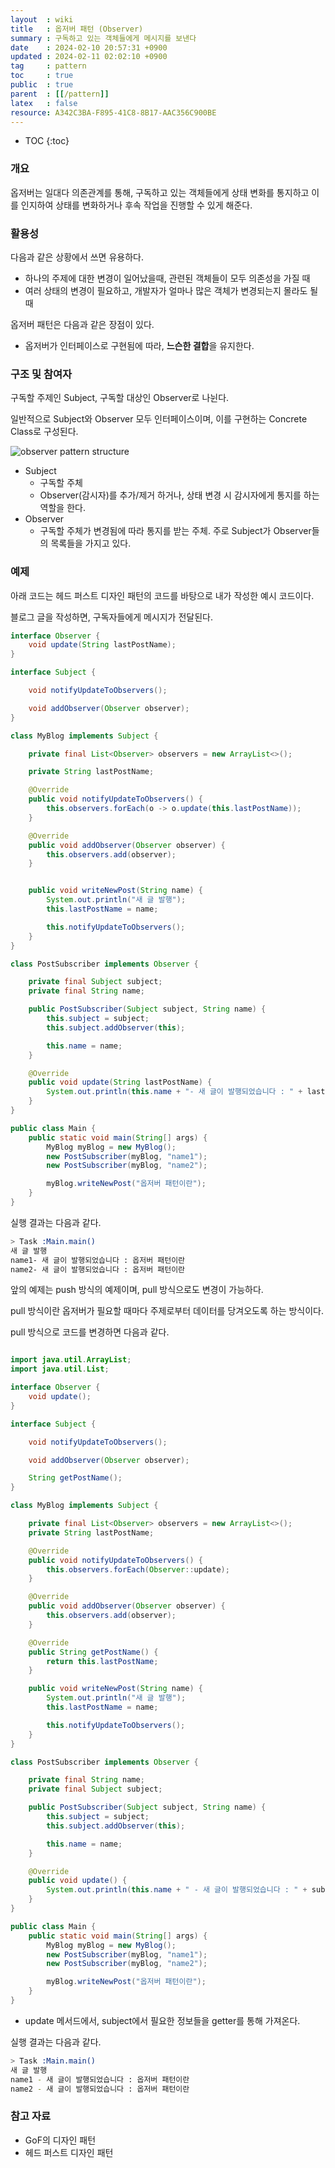 ```yaml
---
layout  : wiki
title   : 옵저버 패턴 (Observer)
summary : 구독하고 있는 객체들에게 메시지를 보낸다
date    : 2024-02-10 20:57:31 +0900
updated : 2024-02-11 02:02:10 +0900
tag     : pattern 
toc     : true
public  : true
parent  : [[/pattern]] 
latex   : false
resource: A342C3BA-F895-41C8-8B17-AAC356C900BE
---
```

* TOC
{:toc}

### 개요

옵저버는 일대다 의존관계를 통해, 구독하고 있는 객체들에게 상태 변화를 통지하고 이를 인지하여 상태를 변화하거나 후속 작업을 진행할 수 있게 해준다.

### 활용성

다음과 같은 상황에서 쓰면 유용하다.

- 하나의 주제에 대한 변경이 일어났을때, 관련된 객체들이 모두 의존성을 가질 때
- 여러 상태의 변경이 필요하고, 개발자가 얼마나 많은 객체가 변경되는지 몰라도 될 때

옵저버 패턴은 다음과 같은 장점이 있다.

- 옵저버가 인터페이스로 구현됨에 따라, **느슨한 결합**을 유지한다.

### 구조 및 참여자 

구독할 주제인 Subject, 구독할 대상인 Observer로 나뉜다.

일반적으로 Subject와 Observer 모두 인터페이스이며, 이를 구현하는 Concrete Class로 구성된다.

![observer pattern structure]( /resource//3937a8f8-7b27-4252-bea3-b18f6861158d.png )

- Subject
	- 구독할 주체
	- Observer(감시자)를 추가/제거 하거나, 상태 변경 시 감시자에게 통지를 하는 역할을 한다.
- Observer
	- 구독할 주체가 변경됨에 따라 통지를 받는 주체. 주로 Subject가 Observer들의 목록들을 가지고 있다.

### 예제

아래 코드는 헤드 퍼스트 디자인 패턴의 코드를 바탕으로 내가 작성한 예시 코드이다.

블로그 글을 작성하면, 구독자들에게 메시지가 전달된다.

```java
interface Observer {
	void update(String lastPostName);
}

interface Subject {

	void notifyUpdateToObservers();

	void addObserver(Observer observer);
}

class MyBlog implements Subject {

	private final List<Observer> observers = new ArrayList<>();

	private String lastPostName;

	@Override
	public void notifyUpdateToObservers() {
		this.observers.forEach(o -> o.update(this.lastPostName));
	}

	@Override
	public void addObserver(Observer observer) {
		this.observers.add(observer);
	}


	public void writeNewPost(String name) {
		System.out.println("새 글 발행");
		this.lastPostName = name;

		this.notifyUpdateToObservers();
	}
}

class PostSubscriber implements Observer {

	private final Subject subject;
	private final String name;

	public PostSubscriber(Subject subject, String name) {
		this.subject = subject;
		this.subject.addObserver(this);

		this.name = name;
	}

	@Override
	public void update(String lastPostName) {
		System.out.println(this.name + "- 새 글이 발행되었습니다 : " + lastPostName);
	}
}

public class Main {
	public static void main(String[] args) {
		MyBlog myBlog = new MyBlog();
		new PostSubscriber(myBlog, "name1");
		new PostSubscriber(myBlog, "name2");

		myBlog.writeNewPost("옵저버 패턴이란");
	}
}
```

실행 결과는 다음과 같다.
```bash
> Task :Main.main()
새 글 발행
name1- 새 글이 발행되었습니다 : 옵저버 패턴이란
name2- 새 글이 발행되었습니다 : 옵저버 패턴이란
```

앞의 예제는 push 방식의 예제이며, pull 방식으로도 변경이 가능하다.

pull 방식이란 옵저버가 필요할 때마다 주제로부터 데이터를 당겨오도록 하는 방식이다.

pull 방식으로 코드를 변경하면 다음과 같다.

```java

import java.util.ArrayList;
import java.util.List;

interface Observer {
	void update();
}

interface Subject {

	void notifyUpdateToObservers();

	void addObserver(Observer observer);

	String getPostName();
}

class MyBlog implements Subject {

	private final List<Observer> observers = new ArrayList<>();
	private String lastPostName;

	@Override
	public void notifyUpdateToObservers() {
		this.observers.forEach(Observer::update);
	}

	@Override
	public void addObserver(Observer observer) {
		this.observers.add(observer);
	}

	@Override
	public String getPostName() {
		return this.lastPostName;
	}

	public void writeNewPost(String name) {
		System.out.println("새 글 발행");
		this.lastPostName = name;

		this.notifyUpdateToObservers();
	}
}

class PostSubscriber implements Observer {

	private final String name;
	private final Subject subject;

	public PostSubscriber(Subject subject, String name) {
		this.subject = subject;
		this.subject.addObserver(this);

		this.name = name;
	}

	@Override
	public void update() {
		System.out.println(this.name + " - 새 글이 발행되었습니다 : " + subject.getPostName());
	}
}

public class Main {
	public static void main(String[] args) {
		MyBlog myBlog = new MyBlog();
		new PostSubscriber(myBlog, "name1");
		new PostSubscriber(myBlog, "name2");

		myBlog.writeNewPost("옵저버 패턴이란");
	}
}
```

- update 메서드에서, subject에서 필요한 정보들을 getter를 통해 가져온다.

실행 결과는 다음과 같다.

```bash
> Task :Main.main()
새 글 발행
name1 - 새 글이 발행되었습니다 : 옵저버 패턴이란
name2 - 새 글이 발행되었습니다 : 옵저버 패턴이란
```

### 참고 자료

- GoF의 디자인 패턴
- 헤드 퍼스트 디자인 패턴
 
